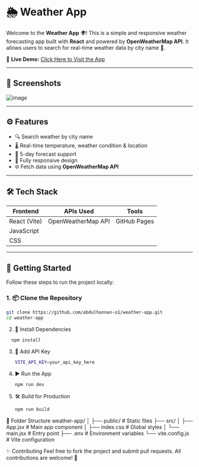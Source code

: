 # 🌦️ Weather App

Welcome to the **Weather App** 🌍! This is a simple and responsive weather forecasting app built with **React** and powered by **OpenWeatherMap API**. It allows users to search for real-time weather data by city name 🌇.

🔗 **Live Demo:** [Click Here to Visit the App](https://abdulhannan-o1.github.io/weather-app/)

---

## 📸 Screenshots

![image](https://github.com/user-attachments/assets/3c473f86-eba0-443c-a98c-84aab5f7372a)

---

## ⚙️ Features

- 🔍 Search weather by city name  
- 🌡️ Real-time temperature, weather condition & location  
- 📅 5-day forecast support  
- 📱 Fully responsive design  
- 🌐 Fetch data using **OpenWeatherMap API**

---

## 🛠️ Tech Stack

| Frontend      | APIs Used               | Tools        |
|---------------|--------------------------|--------------|
| React (Vite)  | OpenWeatherMap API       | GitHub Pages |
| JavaScript    |                          |              |
| CSS           |                          |              |

---

## 🚀 Getting Started

Follow these steps to run the project locally:

### 1. 📦 Clone the Repository
```bash
git clone https://github.com/abdulhannan-o1/weather-app.git
cd weather-app
```
2. 📁 Install Dependencies
 ```bash
   npm install
 ```
3. 🔐 Add API Key
   ```bash
   VITE_API_KEY=your_api_key_here
   ```
 4. ▶️ Run the App
      ```bash
      npm run dev
      ```
5. 🛠️ Build for Production
      ```bash
      npm run build
      ```
📁 Folder Structure
   weather-app/
│
├── public/              # Static files
├── src/
│   ├── App.jsx          # Main app component
│   ├── index.css        # Global styles
│   └── main.jsx         # Entry point
├── .env                 # Environment variables
└── vite.config.js       # Vite configuration

✨ Contributing
Feel free to fork the project and submit pull requests. All contributions are welcome! 🤝
